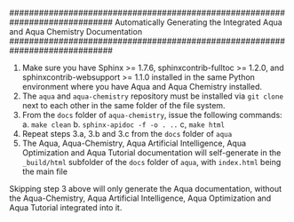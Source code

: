 #############################################################################
Automatically Generating the Integrated Aqua and Aqua Chemistry Documentation
#############################################################################

1. Make sure you have Sphinx >= 1.7.6, sphinxcontrib-fulltoc >= 1.2.0, and sphinxcontrib-websupport >= 1.1.0 installed
   in the same Python environment where you have Aqua and Aqua Chemistry installed.
2. The `aqua` and `aqua-chemistry` repository must be installed via `git clone` next to each other in the same folder of the
   file system.
3. From the `docs` folder of `aqua-chemistry`, issue the following commands:
   a. `make clean`
   b. `sphinx-apidoc -f -o . ..`
   c, `make html`
4. Repeat steps 3.a, 3.b and 3.c from the `docs` folder of `aqua`
5. The Aqua, Aqua-Chemistry, Aqua Artificial Intelligence, Aqua Optimization and Aqua Tutorial documentation will
   self-generate in the `_build/html` subfolder of the `docs` folder of `aqua`, with `index.html` being the main file
   
Skipping step 3 above will only generate the Aqua documentation, without the Aqua-Chemistry, Aqua Artificial Intelligence,
Aqua Optimization and Aqua Tutorial integrated into it.

